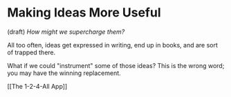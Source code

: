 # Making Ideas More Useful
(draft) 
*How might we supercharge them?* 

All too often, ideas get expressed in writing, end up in books, and are sort of trapped there. 

What if we could "instrument" some of those ideas? This is the wrong word; you may have the winning replacement. 

[[The 1-2-4-All App]] 

